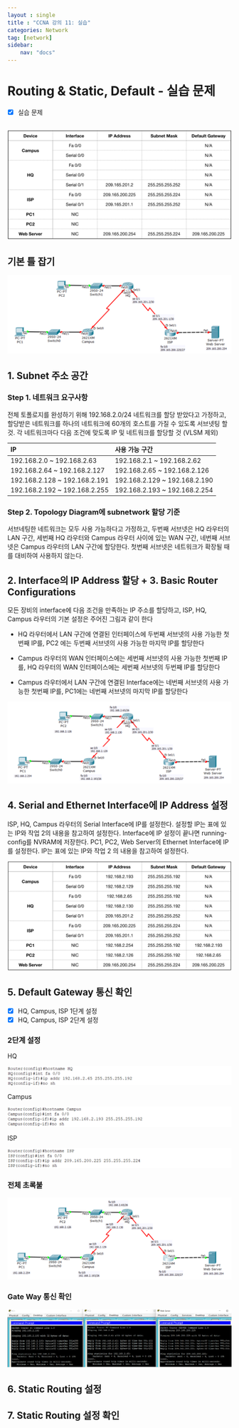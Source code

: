 ```yaml
---
layout : single
title : "CCNA 강의 11: 실습"
categories: Network
tag: [network]
sidebar:
    nav: "docs"
---
```


# Routing & Static, Default - 실습 문제
-  [x] 실습 문제

<br>

<img src = "/images/network/packet_1/1.jpg">

## 기본 틀 잡기

<img src = "/images/network/packet_1/1.png">

## 1. Subnet 주소 공간

### Step 1. 네트워크 요구사항

전체 토폴로지를 완성하기 위해 192.168.2.0/24 네트워크를 할당 받았다고 가정하고, 할당받은 네트워크를 하나의 네트워크에 60개의 호스트를 가질 수 있도록 서브넷팅 할 것. 각 네트워크마다 다음 조건에 맞도록 IP 및 네트워크를 할당할 것 (VLSM 제외)

|IP|사용 가능 구간|
|:---|:---|
|192.168.2.0 ~ 192.168.2.63|192.168.2.1 ~ 192.168.2.62|
|192.168.2.64 ~ 192.168.2.127|192.168.2.65 ~ 192.168.2.126|
|192.168.2.128 ~ 192.168.2.191|192.168.2.129 ~ 192.168.2.190|
|192.168.2.192 ~ 192.168.2.255|192.168.2.193 ~ 192.168.2.254|

### Step 2. Topology Diagram에 subnetwork 할당 기준

서브네팅한 네트워크는 모두 사용 가능하다고 가정하고, 두번째 서브넷은 HQ 라우터의 LAN 구간, 세번째 HQ 라우터와 Campus 라우터 사이에 있는 WAN 구간, 네번째 서브넷은 Campus 라우터의 LAN 구간에 할당한다. 첫번째 서브넷은 네트워크가 확장될 때를 대비하여 사용하지 않는다.

## 2. Interface의 IP Address 할당 + 3. Basic Router Configurations

모든 장비의 interface에 다음 조건을 만족하는 IP 주소를 할당하고, ISP, HQ, Campus 라우터의 기본 설정은 주어진 그림과 같이 한다

- HQ 라우터에서 LAN 구간에 연결된 인터페이스에 두번째 서브넷의 사용 가능한 첫번째 IP를, PC2 에는 두번째 서브넷의 사용 가능한 마지막 IP를 할당한다 

- Campus 라우터의 WAN 인터페이스에는 세번째 서브넷의 사용 가능한 첫번째 IP를, HQ 라우터의 WAN 인터페이스에는 세번째 서브넷의 두번째 IP를 할당한다

- Campus 라우터에서 LAN 구간에 연결된 Interface에는 네번째 서브넷의 사용 가능한 첫번째 IP를, PC1에는 네번째 서브넷의 마지막 IP를 할당한다

<img src = "/images/network/packet_1/2.png">

## 4. Serial and Ethernet Interface에 IP Address 설정

ISP, HQ, Campus 라우터의 Serial Interface에 IP를 설정한다. 설정할 IP는 표에 있는 IP와 작업 2의 내용을 참고하여 설정한다. Interface에 IP 설정이 끝나면 running-config를 NVRAM에 저장한다. PC1, PC2, Web Server의 Ethernet Interface에 IP를 설정한다. IP는 표에 있는 IP와 작업 2 의 내용을 참고하여 설정한다.

<img src = "/images/network/packet_1/2.jpg">

## 5. Default Gateway 통신 확인

-  [x] HQ, Campus, ISP 1단계 설정
-  [x] HQ, Campus, ISP 2단계 설정

### 2단계 설정

HQ

<img src = "/images/network/packet_1/3.png">

Campus

<img src = "/images/network/packet_1/4.png">

ISP

<img src = "/images/network/packet_1/5.png">

### 전체 초록불

<img src = "/images/network/packet_1/6.png">

### Gate Way 통신 확인

<img src = "/images/network/packet_1/7.png">

## 6. Static Routing 설정

## 7. Static Routing 설정 확인